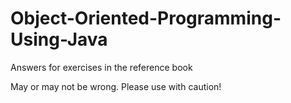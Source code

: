 # Object-Oriented-Programming-Using-Java
Answers for exercises in the reference book

May or may not be wrong. Please use with caution!
